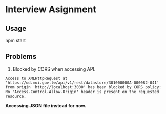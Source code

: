 # Interview Asignment

## Usage

npm start

## Problems

1. Blocked by CORS when accessing API.

```
Access to XMLHttpRequest at 'https://od.moi.gov.tw/api/v1/rest/datastore/301000000A-000082-041' from origin 'http://localhost:3000' has been blocked by CORS policy: No 'Access-Control-Allow-Origin' header is present on the requested resource.
```

**Accessing JSON file instead for now.**
